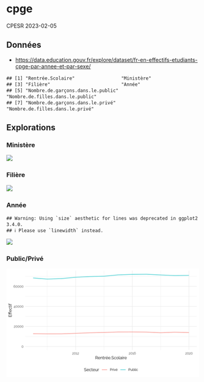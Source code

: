 cpge
================
CPESR
2023-02-05

## Données

- <https://data.education.gouv.fr/explore/dataset/fr-en-effectifs-etudiants-cpge-par-annee-et-par-sexe/>

<!-- -->

    ## [1] "Rentrée.Scolaire"                 "Ministère"                       
    ## [3] "Filière"                          "Année"                           
    ## [5] "Nombre.de.garçons.dans.le.public" "Nombre.de.filles.dans.le.public" 
    ## [7] "Nombre.de.garçons.dans.le.privé"  "Nombre.de.filles.dans.le.privé"

## Explorations

### Ministère

<img src="CPGE_files/figure-gfm/ministère-1.png" width="672" />

### Filière

<img src="CPGE_files/figure-gfm/filière-1.png" width="672" />

### Année

    ## Warning: Using `size` aesthetic for lines was deprecated in ggplot2 3.4.0.
    ## ℹ Please use `linewidth` instead.

<img src="CPGE_files/figure-gfm/Année-1.png" width="672" />

### Public/Privé

<img src="CPGE_files/figure-gfm/Secteur-1.png" width="672" />
